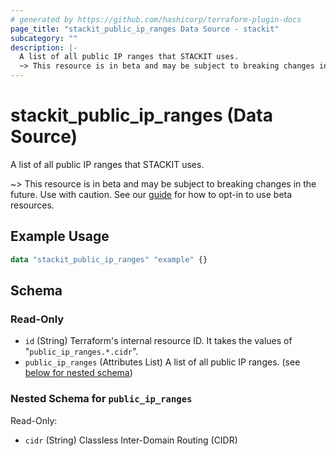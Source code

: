 ```yaml
---
# generated by https://github.com/hashicorp/terraform-plugin-docs
page_title: "stackit_public_ip_ranges Data Source - stackit"
subcategory: ""
description: |-
  A list of all public IP ranges that STACKIT uses.
  ~> This resource is in beta and may be subject to breaking changes in the future. Use with caution. See our guide https://registry.terraform.io/providers/stackitcloud/stackit/latest/docs/guides/opting_into_beta_resources for how to opt-in to use beta resources.
---
```


# stackit_public_ip_ranges (Data Source)

A list of all public IP ranges that STACKIT uses.

~> This resource is in beta and may be subject to breaking changes in the future. Use with caution. See our [guide](https://registry.terraform.io/providers/stackitcloud/stackit/latest/docs/guides/opting_into_beta_resources) for how to opt-in to use beta resources.

## Example Usage

```terraform
data "stackit_public_ip_ranges" "example" {}
```

<!-- schema generated by tfplugindocs -->
## Schema

### Read-Only

- `id` (String) Terraform's internal resource ID. It takes the values of "`public_ip_ranges.*.cidr`".
- `public_ip_ranges` (Attributes List) A list of all public IP ranges. (see [below for nested schema](#nestedatt--public_ip_ranges))

<a id="nestedatt--public_ip_ranges"></a>
### Nested Schema for `public_ip_ranges`

Read-Only:

- `cidr` (String) Classless Inter-Domain Routing (CIDR)
